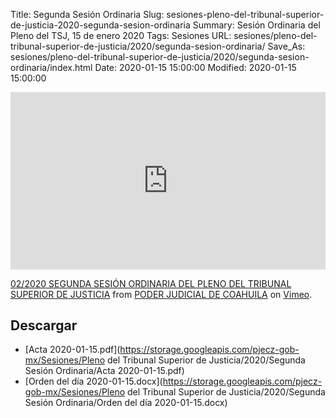 Title: Segunda Sesión Ordinaria
Slug: sesiones-pleno-del-tribunal-superior-de-justicia-2020-segunda-sesion-ordinaria
Summary: Sesión Ordinaria del Pleno del TSJ, 15 de enero 2020
Tags: Sesiones
URL: sesiones/pleno-del-tribunal-superior-de-justicia/2020/segunda-sesion-ordinaria/
Save_As: sesiones/pleno-del-tribunal-superior-de-justicia/2020/segunda-sesion-ordinaria/index.html
Date: 2020-01-15 15:00:00
Modified: 2020-01-15 15:00:00


<div style="padding:56.25% 0 0 0;position:relative;"><iframe src="https://player.vimeo.com/video/385029209" style="position:absolute;top:0;left:0;width:100%;height:100%;" frameborder="0" allow="autoplay; fullscreen" allowfullscreen></iframe></div><script src="https://player.vimeo.com/api/player.js"></script>
<p><a href="https://vimeo.com/385029209">02/2020 SEGUNDA SESI&Oacute;N ORDINARIA DEL PLENO DEL TRIBUNAL SUPERIOR DE JUSTICIA</a> from <a href="https://vimeo.com/user103229504">PODER JUDICIAL DE COAHUILA</a> on <a href="https://vimeo.com">Vimeo</a>.</p>



## Descargar


* [Acta 2020-01-15.pdf](https://storage.googleapis.com/pjecz-gob-mx/Sesiones/Pleno del Tribunal Superior de Justicia/2020/Segunda Sesión Ordinaria/Acta 2020-01-15.pdf)
* [Orden del día 2020-01-15.docx](https://storage.googleapis.com/pjecz-gob-mx/Sesiones/Pleno del Tribunal Superior de Justicia/2020/Segunda Sesión Ordinaria/Orden del día 2020-01-15.docx)


